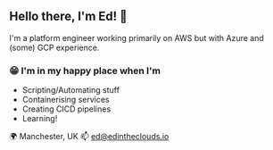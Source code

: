 ## Hello there, I'm Ed! 👋

I'm a platform engineer working primarily on AWS but with Azure and (some) GCP experience. 

### 😁 I'm in my happy place when I'm
 - Scripting/Automating stuff
 - Containerising services
 - Creating CICD pipelines
 - Learning!

🌍 Manchester, UK
📫 ed@edintheclouds.io
